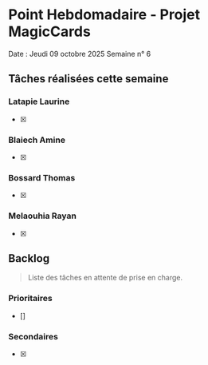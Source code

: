 # Point Hebdomadaire - Projet MagicCards

Date : Jeudi 09 octobre 2025
Semaine n° 6

## Tâches réalisées cette semaine

### Latapie Laurine

- [x] 

###  Blaiech Amine

- [x] 

### Bossard Thomas

- [x]  
  
### Melaouhia Rayan

- [x]  

## Backlog

> Liste des tâches en attente de prise en charge.

### Prioritaires

- [] 

### Secondaires

- [X] 
